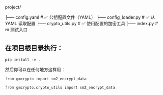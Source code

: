 project/

├── config.yaml             # ✅ 公钥配置文件（YAML）
├── config_loader.py        # ✅ 从 YAML 读取配置
├── crypto_utils.py         # ✅ 使用配置的加密工具
├── index.py                 # ⏯️ 测试入口




## 在项目根目录执行：

`pip install -e .`

然后你可以在任何地方这样用：

`from gmcrypto import sm2_encrypt_data`

`from gmcrypto.crypto_utils import sm2_encrypt_data`

